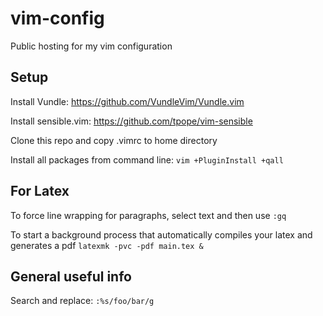 # vim-config
Public hosting for my vim configuration

## Setup

Install Vundle: https://github.com/VundleVim/Vundle.vim

Install sensible.vim: https://github.com/tpope/vim-sensible

Clone this repo and copy .vimrc to home directory

Install all packages from command line: `vim +PluginInstall +qall`

## For Latex

To force line wrapping for paragraphs, select text and then use `:gq`

To start a background process that automatically compiles your latex and
generates a pdf
`latexmk -pvc -pdf main.tex &`

## General useful info

Search and replace: `:%s/foo/bar/g`
